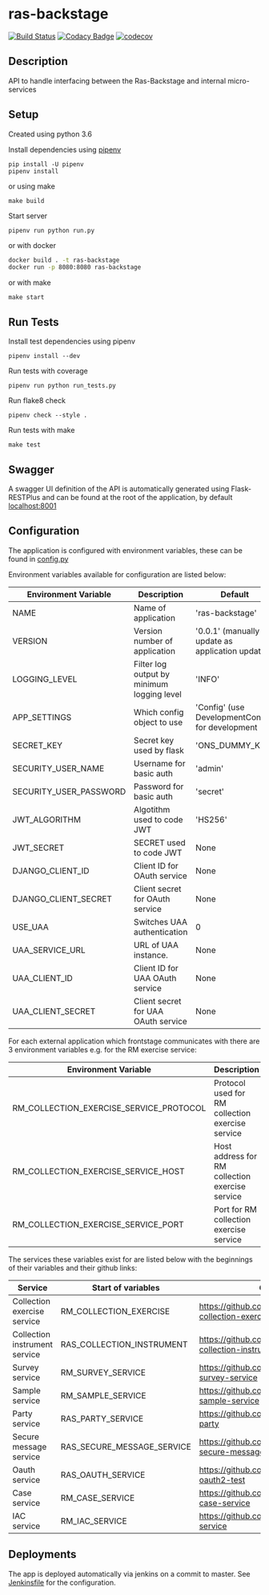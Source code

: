 # ras-backstage
[![Build Status](https://travis-ci.org/ONSdigital/ras-backstage.svg?branch=master)](https://travis-ci.org/ONSdigital/ras-backstage)
[![Codacy Badge](https://api.codacy.com/project/badge/Grade/38f97350260a4819aa64c4a4d19f6d1d)](https://www.codacy.com/app/ONS/ras-backstage?utm_source=github.com&amp;utm_medium=referral&amp;utm_content=ONSdigital/ras-backstage&amp;utm_campaign=Badge_Grade)
[![codecov](https://codecov.io/gh/ONSdigital/ras-backstage/branch/master/graph/badge.svg)](https://codecov.io/gh/ONSdigital/ras-backstage)

## Description
API to handle interfacing between the Ras-Backstage and internal micro-services

## Setup
Created using python 3.6

Install dependencies using [pipenv](https://docs.pipenv.org/index.html)
```
pip install -U pipenv
pipenv install
```

or using make
```
make build
```

Start server
```
pipenv run python run.py
```

or with docker

```bash
docker build . -t ras-backstage
docker run -p 8080:8080 ras-backstage
```

or with make
```
make start
```


## Run Tests
Install test dependencies using pipenv
```
pipenv install --dev
```

Run tests with coverage
```
pipenv run python run_tests.py
```

Run flake8 check
```
pipenv check --style .
```

Run tests with make
```
make test
```

## Swagger
A swagger UI definition of the API is automatically generated using Flask-RESTPlus and can be found at the root of the application, by default [localhost:8001]('http://localhost:8001')

## Configuration
The application is configured with environment variables, these can be found in [config.py](config.py)

Environment variables available for configuration are listed below:

| Environment Variable            | Description                                        | Default
|---------------------------------|----------------------------------------------------|-------------------------------
| NAME                            | Name of application                                | 'ras-backstage'
| VERSION                         | Version number of application                      | '0.0.1' (manually update as application updates)
| LOGGING_LEVEL                   | Filter log output by minimum logging level         | 'INFO'
| APP_SETTINGS                    | Which config object to use                         | 'Config' (use DevelopmentConfig) for development
| SECRET_KEY                      | Secret key used by flask                           | 'ONS_DUMMY_KEY'
| SECURITY_USER_NAME              | Username for basic auth                            | 'admin'
| SECURITY_USER_PASSWORD          | Password for basic auth                            | 'secret'
| JWT_ALGORITHM                   | Algotithm used to code JWT                         | 'HS256'
| JWT_SECRET                      | SECRET used to code JWT                            | None
| DJANGO_CLIENT_ID                | Client ID for OAuth service                        | None
| DJANGO_CLIENT_SECRET            | Client secret for OAuth service                    | None
| USE_UAA                         | Switches UAA authentication                        | 0
| UAA_SERVICE_URL                 | URL of UAA instance.                               | None
| UAA_CLIENT_ID                   | Client ID for UAA OAuth service                    | None
| UAA_CLIENT_SECRET               | Client secret for UAA OAuth service                | None

For each external application which frontstage communicates with there are 3 environment variables e.g. for the RM exercise service:

| Environment Variable                           | Description                                      | Default
|------------------------------------------------|--------------------------------------------------|-------------------------------
| RM_COLLECTION_EXERCISE_SERVICE_PROTOCOL        | Protocol used for RM collection exercise service | 'http'
| RM_COLLECTION_EXERCISE_SERVICE_HOST            | Host address for RM collection exercise service  | 'localhost'
| RM_COLLECTION_EXERCISE_SERVICE_PORT            | Port for RM collection exercise service          | '8145'

The services these variables exist for are listed below with the beginnings of their variables and their github links:

| Service                         | Start of variables          | Github
|---------------------------------|-----------------------------|-----------------------------
| Collection exercise service     | RM_COLLECTION_EXERCISE      | https://github.com/ONSdigital/rm-collection-exercise-service
| Collection instrument service   | RAS_COLLECTION_INSTRUMENT   | https://github.com/ONSdigital/ras-collection-instrument
| Survey service                  | RM_SURVEY_SERVICE           | https://github.com/ONSdigital/rm-survey-service
| Sample service                  | RM_SAMPLE_SERVICE           | https://github.com/ONSdigital/rm-sample-service
| Party service                   | RAS_PARTY_SERVICE           | https://github.com/ONSdigital/ras-party
| Secure message service          | RAS_SECURE_MESSAGE_SERVICE  | https://github.com/ONSdigital/ras-secure-message
| Oauth service                   | RAS_OAUTH_SERVICE           | https://github.com/ONSdigital/django-oauth2-test
| Case service                    | RM_CASE_SERVICE             | https://github.com/ONSdigital/rm-case-service
| IAC service                     | RM_IAC_SERVICE              | https://github.com/ONSdigital/iac-service

## Deployments
The app is deployed automatically via jenkins on a commit to master. See [Jenkinsfile](Jenkinsfile) for the configuration.
